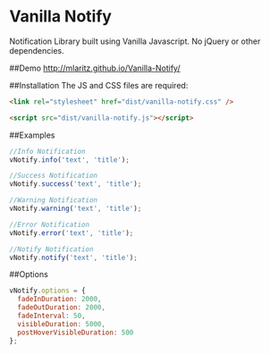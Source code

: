 Vanilla Notify
==============

Notification Library built using Vanilla Javascript.  No jQuery or other dependencies.

##Demo
http://mlaritz.github.io/Vanilla-Notify/

##Installation
The JS and CSS files are required:
```html
<link rel="stylesheet" href="dist/vanilla-notify.css" />

<script src="dist/vanilla-notify.js"></script>
```

##Examples
```javascript
//Info Notification
vNotify.info('text', 'title');

//Success Notification
vNotify.success('text', 'title');

//Warning Notification
vNotify.warning('text', 'title');

//Error Notification
vNotify.error('text', 'title');

//Notify Notification
vNotify.notify('text', 'title');
```

##Options
```javascript
vNotify.options = {
  fadeInDuration: 2000,
  fadeOutDuration: 2000,
  fadeInterval: 50,
  visibleDuration: 5000,
  postHoverVisibleDuration: 500
};
```
